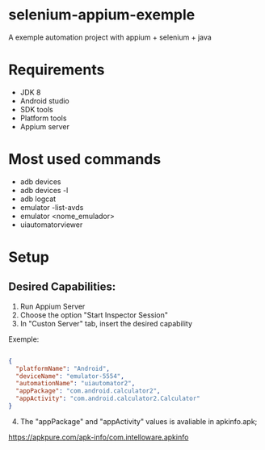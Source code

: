 # selenium-appium-exemple
A exemple automation project with appium + selenium + java 

# Requirements

* JDK 8
* Android studio
* SDK tools
* Platform tools
* Appium server

# Most used commands

* adb devices
* adb devices -l 
* adb logcat
* emulator -list-avds
* emulator <nome_emulador>
* uiautomatorviewer

# Setup

## Desired Capabilities:

1. Run Appium Server
2. Choose the option "Start Inspector Session"
3. In "Custon Server" tab, insert the desired capability

Exemple:

```json

{
  "platformName": "Android",
  "deviceName": "emulator-5554",
  "automationName": "uiautomator2",
  "appPackage": "com.android.calculator2",
  "appActivity": "com.android.calculator2.Calculator"
}

```
4. The "appPackage" and "appActivity" values is avaliable in apkinfo.apk;

https://apkpure.com/apk-info/com.intelloware.apkinfo


